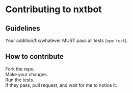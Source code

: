 # Contributing to nxtbot

## Guidelines
Your addition/fix/whatever MUST pass all tests (`npm test`).  

## How to contribute
Fork the repo.  
Make your changes.  
Run the tests.  
If they pass, pull request, and wait for me to notice it.  